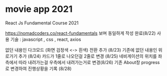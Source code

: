 # movie app 2021

React Js Fundamental Course 2021

https://nomadcoders.co/react-fundamentals
보며 동일하게 작성 완료(8/22)
사용 기술 : javascript , css , react, axios

없던 내용인 다크모드 (화면 검정색 <-> 흰색) 전환 추가 (8/23)
기존에 없던 내용인 위로가기 추가 (8/24)
카드가 1줄로 나오던걸 2줄로 변경 (8/25)
네비게이션의 위치를 좌측에서 따라 내려가는걸 우측에서 내려가는거로 변경(8/26)
기존 About창 progress로 변경하여 진행상황을 기록 (8/28)

